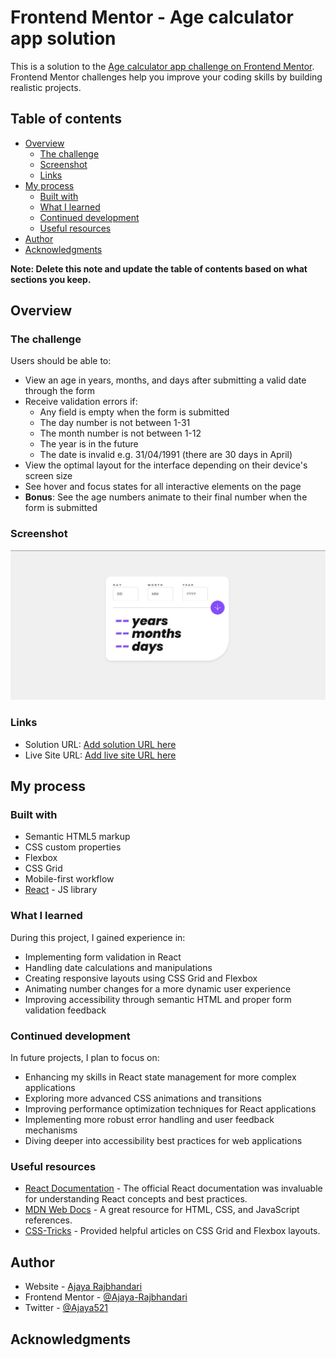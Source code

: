 # Frontend Mentor - Age calculator app solution

This is a solution to the [Age calculator app challenge on Frontend Mentor](https://www.frontendmentor.io/challenges/age-calculator-app-dF9DFFpj-Q). Frontend Mentor challenges help you improve your coding skills by building realistic projects. 

## Table of contents

- [Overview](#overview)
  - [The challenge](#the-challenge)
  - [Screenshot](#screenshot)
  - [Links](#links)
- [My process](#my-process)
  - [Built with](#built-with)
  - [What I learned](#what-i-learned)
  - [Continued development](#continued-development)
  - [Useful resources](#useful-resources)
- [Author](#author)
- [Acknowledgments](#acknowledgments)

**Note: Delete this note and update the table of contents based on what sections you keep.**

## Overview

### The challenge

Users should be able to:

- View an age in years, months, and days after submitting a valid date through the form
- Receive validation errors if:
  - Any field is empty when the form is submitted
  - The day number is not between 1-31
  - The month number is not between 1-12
  - The year is in the future
  - The date is invalid e.g. 31/04/1991 (there are 30 days in April)
- View the optimal layout for the interface depending on their device's screen size
- See hover and focus states for all interactive elements on the page
- **Bonus**: See the age numbers animate to their final number when the form is submitted

### Screenshot

![](./screenshot.jpg)


### Links

- Solution URL: [Add solution URL here](https://github.com/Ajaya-Rajbhandari/age-calculator-app)
- Live Site URL: [Add live site URL here](https://age-calculator-app-gamma-lovat.vercel.app)

## My process

### Built with

- Semantic HTML5 markup
- CSS custom properties
- Flexbox
- CSS Grid
- Mobile-first workflow
- [React](https://reactjs.org/) - JS library

### What I learned
During this project, I gained experience in:

- Implementing form validation in React
- Handling date calculations and manipulations
- Creating responsive layouts using CSS Grid and Flexbox
- Animating number changes for a more dynamic user experience
- Improving accessibility through semantic HTML and proper form validation feedback


### Continued development

In future projects, I plan to focus on:

- Enhancing my skills in React state management for more complex applications
- Exploring more advanced CSS animations and transitions
- Improving performance optimization techniques for React applications
- Implementing more robust error handling and user feedback mechanisms
- Diving deeper into accessibility best practices for web applications

### Useful resources

- [React Documentation](https://reactjs.org/docs/getting-started.html) - The official React documentation was invaluable for understanding React concepts and best practices.
- [MDN Web Docs](https://developer.mozilla.org/en-US/) - A great resource for HTML, CSS, and JavaScript references.
- [CSS-Tricks](https://css-tricks.com/) - Provided helpful articles on CSS Grid and Flexbox layouts.

## Author

- Website - [Ajaya Rajbhandari](https://ajaya-rajbhandari.vercel.app)
- Frontend Mentor - [@Ajaya-Rajbhandari](https://www.frontendmentor.io/profile/@Ajaya-Rajbhandari)
- Twitter - [@Ajaya521](https://www.twitter.com/@Ajaya521)


## Acknowledgments

